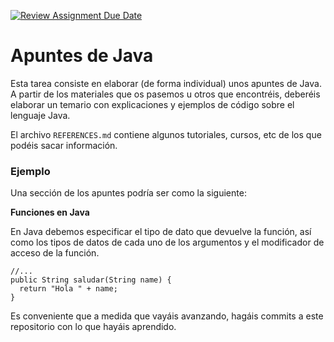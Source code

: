 [![Review Assignment Due Date](https://classroom.github.com/assets/deadline-readme-button-24ddc0f5d75046c5622901739e7c5dd533143b0c8e959d652212380cedb1ea36.svg)](https://classroom.github.com/a/OuQBpKCn)
# Apuntes de Java

Esta tarea consiste en elaborar (de forma individual) unos apuntes de Java. A partir de los materiales que os pasemos u otros que encontréis, deberéis elaborar un temario con explicaciones y ejemplos de código
sobre el lenguaje Java.

El archivo `REFERENCES.md` contiene algunos tutoriales, cursos, etc de los que podéis sacar información.

### Ejemplo

Una sección de los apuntes podría ser como la siguiente: 

**Funciones en Java**

En Java debemos especificar el tipo de dato que devuelve la función, así como los tipos de datos de cada uno de los argumentos y el modificador de acceso de la función. 

```
//...
public String saludar(String name) {
  return "Hola " + name;
}
```

Es conveniente que a medida que vayáis avanzando, hagáis commits a este repositorio con lo que hayáis aprendido.

